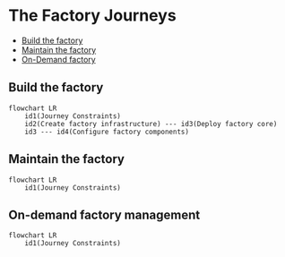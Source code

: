 # The Factory Journeys

<!-- TOC -->
- [Build the factory](#build-the-factory)
- [Maintain the factory](#maintain-the-factory)
- [On-Demand factory](#on-demand-factory)
<!-- /TOC -->

## Build the factory
<!-- TODO: Goal Desc - Build the Factory -->

```mermaid
flowchart LR
    id1(Journey Constraints) 
    id2(Create factory infrastructure) --- id3(Deploy factory core)
    id3 --- id4(Configure factory components)
```

## Maintain the factory
<!-- TODO: Goal Desc - Maintain the factory -->

```mermaid
flowchart LR
    id1(Journey Constraints)
```

## On-demand factory management
<!-- TODO: Goal Desc - On-demand factory management -->

```mermaid
flowchart LR
    id1(Journey Constraints)
```